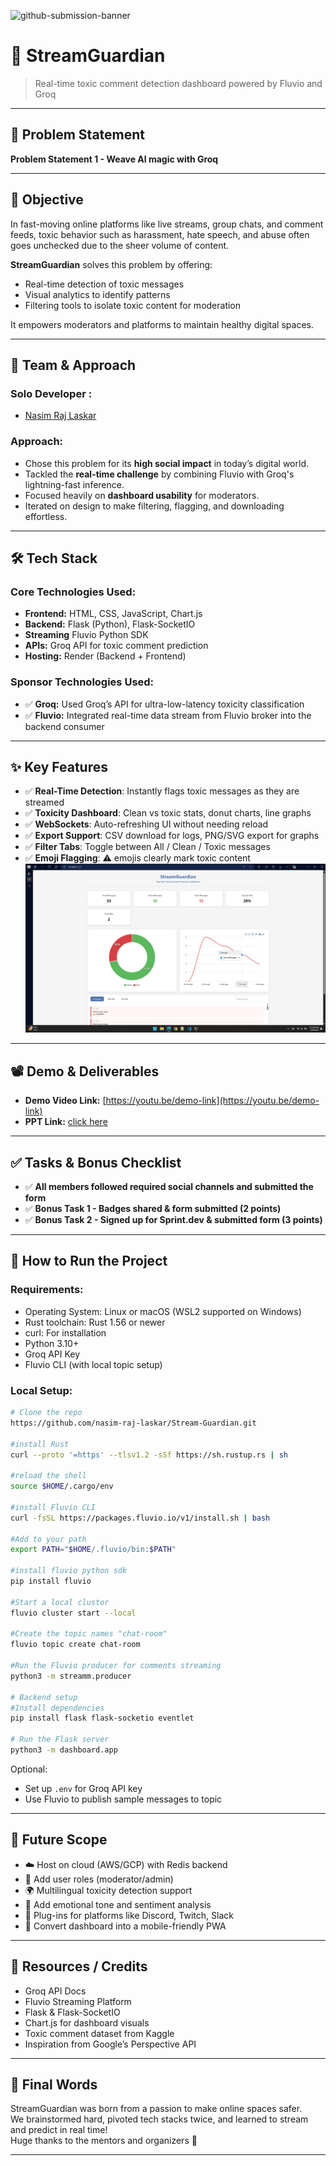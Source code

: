 ![github-submission-banner](https://github.com/user-attachments/assets/a1493b84-e4e2-456e-a791-ce35ee2bcf2f)

# 🚀 StreamGuardian

> Real-time toxic comment detection dashboard powered by Fluvio and Groq

---

## 📌 Problem Statement

**Problem Statement 1 - Weave Al magic with Groq**

---

## 🎯 Objective

In fast-moving online platforms like live streams, group chats, and comment feeds, toxic behavior such as harassment, hate speech, and abuse often goes unchecked due to the sheer volume of content.

**StreamGuardian** solves this problem by offering:
- Real-time detection of toxic messages
- Visual analytics to identify patterns
- Filtering tools to isolate toxic content for moderation

It empowers moderators and platforms to maintain healthy digital spaces.

---

## 🧠 Team & Approach

### Solo Developer :  
- [Nasim Raj Laskar](https://github.com/nasim-raj-laskar) 

### Approach:
- Chose this problem for its **high social impact** in today’s digital world.
- Tackled the **real-time challenge** by combining Fluvio with Groq's lightning-fast inference.
- Focused heavily on **dashboard usability** for moderators.
- Iterated on design to make filtering, flagging, and downloading effortless.

---

## 🛠️ Tech Stack

### Core Technologies Used:
- **Frontend:** HTML, CSS, JavaScript, Chart.js  
- **Backend:** Flask (Python), Flask-SocketIO
- **Streaming** Fluvio Python SDK
- **APIs:** Groq API for toxic comment prediction  
- **Hosting:** Render (Backend + Frontend)

### Sponsor Technologies Used:
- ✅ **Groq:** Used Groq’s API for ultra-low-latency toxicity classification  
- ✅ **Fluvio:** Integrated real-time data stream from Fluvio broker into the backend consumer  


---

## ✨ Key Features

- ✅ **Real-Time Detection**: Instantly flags toxic messages as they are streamed  
- ✅ **Toxicity Dashboard**: Clean vs toxic stats, donut charts, line graphs  
- ✅ **WebSockets**: Auto-refreshing UI without needing reload  
- ✅ **Export Support**: CSV download for logs, PNG/SVG export for graphs  
- ✅ **Filter Tabs**: Toggle between All / Clean / Toxic messages  
- ✅ **Emoji Flagging**: ⚠️ emojis clearly mark toxic content  
![dashboard](https://github.com/nasim-raj-laskar/Stream-Guardian/blob/main/img/Screenshot%202025-04-20%20211204.png)
---

## 📽️ Demo & Deliverables

- **Demo Video Link:** [https://youtu.be/demo-link](https://youtu.be/demo-link)  
- **PPT Link:** [click here](https://github.com/nasim-raj-laskar/Stream-Guardian/blob/main/img/presentation.pdf)

---

## ✅ Tasks & Bonus Checklist

- ✅ **All members followed required social channels and submitted the form**  
- ✅ **Bonus Task 1 - Badges shared & form submitted (2 points)**  
- ✅ **Bonus Task 2 - Signed up for Sprint.dev & submitted form (3 points)**

---

## 🧪 How to Run the Project

### Requirements:
- Operating System: Linux or macOS (WSL2 supported on Windows)
- Rust toolchain: Rust 1.56 or newer
- curl: For installation
- Python 3.10+    
- Groq API Key  
- Fluvio CLI (with local topic setup)

### Local Setup:
```bash
# Clone the repo
https://github.com/nasim-raj-laskar/Stream-Guardian.git

#install Rust
curl --proto '=https' --tlsv1.2 -sSf https://sh.rustup.rs | sh

#reload the shell
source $HOME/.cargo/env

#install Fluvio CLI
curl -fsSL https://packages.fluvio.io/v1/install.sh | bash

#Add to your path
export PATH="$HOME/.fluvio/bin:$PATH"

#install fluvio python sdk
pip install fluvio

#Start a local clustor
fluvio cluster start --local

#Create the topic names "chat-room"
fluvio topic create chat-room

#Run the Fluvio producer for comments streaming
python3 -m streamm.producer

# Backend setup
#Install dependencies
pip install flask flask-socketio eventlet

# Run the Flask server
python3 -m dashboard.app
```

Optional:
- Set up `.env` for Groq API key
- Use Fluvio to publish sample messages to topic

---

## 🧬 Future Scope

- ☁️ Host on cloud (AWS/GCP) with Redis backend  
- 👥 Add user roles (moderator/admin)  
- 🌍 Multilingual toxicity detection support  
- 🤖 Add emotional tone and sentiment analysis  
- 🔌 Plug-ins for platforms like Discord, Twitch, Slack  
- 📱 Convert dashboard into a mobile-friendly PWA

---

## 📎 Resources / Credits

- Groq API Docs  
- Fluvio Streaming Platform  
- Flask & Flask-SocketIO  
- Chart.js for dashboard visuals  
- Toxic comment dataset from Kaggle  
- Inspiration from Google’s Perspective API

---

## 🏁 Final Words

StreamGuardian was born from a passion to make online spaces safer.  
We brainstormed hard, pivoted tech stacks twice, and learned to stream and predict in real time!  
Huge thanks to the mentors and organizers 🙌

---

